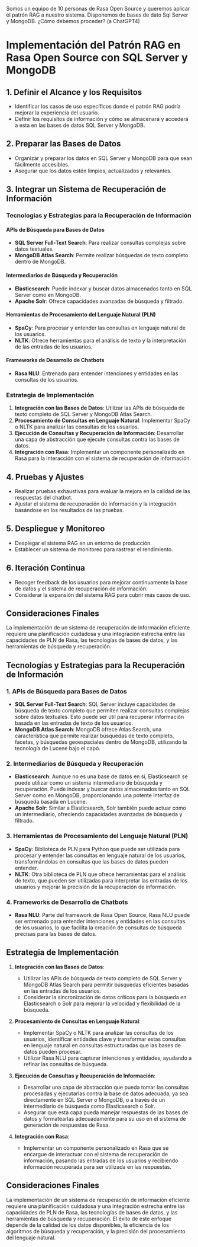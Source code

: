 Somos un equipo de 10 personas de Rasa Open Source y queremos aplicar el patrón RAG a nuestro sistema. Disponemos de bases de dato Sql Server y MongoDB. ¿Cómo debemos proceder? (a ChatGPT4)

# Implementación del Patrón RAG en Rasa Open Source con SQL Server y MongoDB

## 1. Definir el Alcance y los Requisitos

- Identificar los casos de uso específicos donde el patrón RAG podría mejorar la experiencia del usuario.
- Definir los requisitos de información y cómo se almacenará y accederá a esta en las bases de datos SQL Server y MongoDB.

## 2. Preparar las Bases de Datos

- Organizar y preparar los datos en SQL Server y MongoDB para que sean fácilmente accesibles.
- Asegurar que los datos estén limpios, actualizados y relevantes.

## 3. Integrar un Sistema de Recuperación de Información

### Tecnologías y Estrategias para la Recuperación de Información

#### APIs de Búsqueda para Bases de Datos

- **SQL Server Full-Text Search**: Para realizar consultas complejas sobre datos textuales.
- **MongoDB Atlas Search**: Permite realizar búsquedas de texto completo dentro de MongoDB.

#### Intermediarios de Búsqueda y Recuperación

- **Elasticsearch**: Puede indexar y buscar datos almacenados tanto en SQL Server como en MongoDB.
- **Apache Solr**: Ofrece capacidades avanzadas de búsqueda y filtrado.

#### Herramientas de Procesamiento del Lenguaje Natural (PLN)

- **SpaCy**: Para procesar y entender las consultas en lenguaje natural de los usuarios.
- **NLTK**: Ofrece herramientas para el análisis de texto y la interpretación de las entradas de los usuarios.

#### Frameworks de Desarrollo de Chatbots

- **Rasa NLU**: Entrenado para entender intenciones y entidades en las consultas de los usuarios.

### Estrategia de Implementación

1. **Integración con las Bases de Datos**: Utilizar las APIs de búsqueda de texto completo de SQL Server y MongoDB Atlas Search.
2. **Procesamiento de Consultas en Lenguaje Natural**: Implementar SpaCy o NLTK para analizar las consultas de los usuarios.
3. **Ejecución de Consultas y Recuperación de Información**: Desarrollar una capa de abstracción que ejecute consultas contra las bases de datos.
4. **Integración con Rasa**: Implementar un componente personalizado en Rasa para la interacción con el sistema de recuperación de información.

## 4. Pruebas y Ajustes

- Realizar pruebas exhaustivas para evaluar la mejora en la calidad de las respuestas del chatbot.
- Ajustar el sistema de recuperación de información y la integración basándose en los resultados de las pruebas.

## 5. Despliegue y Monitoreo

- Desplegar el sistema RAG en un entorno de producción.
- Establecer un sistema de monitoreo para rastrear el rendimiento.

## 6. Iteración Continua

- Recoger feedback de los usuarios para mejorar continuamente la base de datos y el sistema de recuperación de información.
- Considerar la expansión del sistema RAG para cubrir más casos de uso.

## Consideraciones Finales

La implementación de un sistema de recuperación de información eficiente requiere una planificación cuidadosa y una integración estrecha entre las capacidades de PLN de Rasa, las tecnologías de bases de datos, y las herramientas de búsqueda y recuperación.



## Tecnologías y Estrategias para la Recuperación de Información

### 1. APIs de Búsqueda para Bases de Datos

- **SQL Server Full-Text Search**: SQL Server incluye capacidades de búsqueda de texto completo que permiten realizar consultas complejas sobre datos textuales. Esto puede ser útil para recuperar información basada en las entradas de texto de los usuarios.
- **MongoDB Atlas Search**: MongoDB ofrece Atlas Search, una característica que permite realizar búsquedas de texto completo, facetas, y búsquedas geoespaciales dentro de MongoDB, utilizando la tecnología de Lucene bajo el capó.

### 2. Intermediarios de Búsqueda y Recuperación

- **Elasticsearch**: Aunque no es una base de datos en sí, Elasticsearch se puede utilizar como un sistema intermediario de búsqueda y recuperación. Puede indexar y buscar datos almacenados tanto en SQL Server como en MongoDB, proporcionando una potente interfaz de búsqueda basada en Lucene.
- **Apache Solr**: Similar a Elasticsearch, Solr también puede actuar como un intermediario, ofreciendo capacidades avanzadas de búsqueda y filtrado.

### 3. Herramientas de Procesamiento del Lenguaje Natural (PLN)

- **SpaCy**: Biblioteca de PLN para Python que puede ser utilizada para procesar y entender las consultas en lenguaje natural de los usuarios, transformándolas en consultas que las bases de datos pueden entender.
- **NLTK**: Otra biblioteca de PLN que ofrece herramientas para el análisis de texto, que pueden ser utilizadas para interpretar las entradas de los usuarios y mejorar la precisión de la recuperación de información.

### 4. Frameworks de Desarrollo de Chatbots

- **Rasa NLU**: Parte del framework de Rasa Open Source, Rasa NLU puede ser entrenado para entender intenciones y entidades en las consultas de los usuarios, lo que facilita la creación de consultas de búsqueda precisas para las bases de datos.

## Estrategia de Implementación

1. **Integración con las Bases de Datos**:
   - Utilizar las APIs de búsqueda de texto completo de SQL Server y MongoDB Atlas Search para permitir búsquedas eficientes basadas en las entradas de los usuarios.
   - Considerar la sincronización de datos críticos para la búsqueda en Elasticsearch o Solr para mejorar la velocidad y flexibilidad de la búsqueda.

2. **Procesamiento de Consultas en Lenguaje Natural**:
   - Implementar SpaCy o NLTK para analizar las consultas de los usuarios, identificar entidades clave y transformar estas consultas en lenguaje natural en consultas estructuradas que las bases de datos pueden procesar.
   - Utilizar Rasa NLU para capturar intenciones y entidades, ayudando a refinar las consultas de búsqueda.

3. **Ejecución de Consultas y Recuperación de Información**:
   - Desarrollar una capa de abstracción que pueda tomar las consultas procesadas y ejecutarlas contra la base de datos adecuada, ya sea directamente en SQL Server o MongoDB, o a través de un intermediario de búsqueda como Elasticsearch o Solr.
   - Asegurar que esta capa pueda manejar respuestas de las bases de datos y formatearlas adecuadamente para su uso en el sistema de generación de respuestas de Rasa.

4. **Integración con Rasa**:
   - Implementar un componente personalizado en Rasa que se encargue de interactuar con el sistema de recuperación de información, pasando las entradas de los usuarios y recibiendo información recuperada para ser utilizada en las respuestas.

## Consideraciones Finales

La implementación de un sistema de recuperación de información eficiente requiere una planificación cuidadosa y una integración estrecha entre las capacidades de PLN de Rasa, las tecnologías de bases de datos, y las herramientas de búsqueda y recuperación. El éxito de este enfoque depende de la calidad de los datos disponibles, la eficiencia de los algoritmos de búsqueda y recuperación, y la precisión del procesamiento del lenguaje natural.
